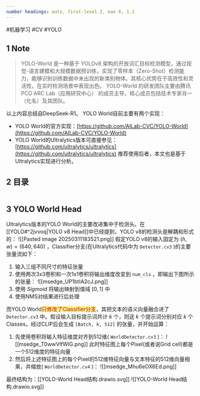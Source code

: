 ```yaml
---
number headings: auto, first-level 2, max 6, 1.1
---
```

#机器学习 #CV #YOLO

## 1 Note

> YOLO-World 是一种基于 YOLOv8 架构的开放词汇目标检测模型，通过视觉-语言建模和大规模数据预训练，实现了零样本（Zero-Shot）检测能力，能够识别训练数据中未出现的新类别物体。其核心优势在于高效性和灵活性，在实时检测场景中表现出色。
> YOLO-World 的研发团队主要由腾讯 PCG ARC Lab（应用研究中心） 的成员主导，核心成员包括技术专家肖一（化名）及其团队。

以上内容总结自DeepSeek-R1。
YOLO World目前主要有两个实现：
- YOLO World的官方实现：[https://github.com/AILab-CVC/YOLO-World](https://github.com/AILab-CVC/YOLO-World)
- YOLO World的Ultralytics版本可直接参见：[https://github.com/ultralytics/ultralytics](https://github.com/ultralytics/ultralytics)
推荐使用后者，本文也是基于Ultralytics实现进行分析。

## 2 目录

```toc
```

## 3 YOLO World Head

Ultralytics版本的YOLO World的主要改进集中于检测头。在[[YOLO#^2jvvoq|YOLO v8 Head]]中已经提到，YOLO v8的检测头是解耦和形式的：
	![[Pasted image 20250311183521.png]]
假定YOLO v8的输入固定为 $(h, w)=(640, 640)$ ，Classifier分支(在Ultralytics代码中为 `Detector.cv3` )的主要张量流如下：
1. 输入三组不同尺寸的特征张量
2. 使用两次3x3卷积和一次1x1卷积将输出维度改变到 `num_cls` ，即输出下图所示的张量：
	![[msedge_UP1btIA2cJ.png]]
3. 使用 $Sigmoid$ 将输出映射到值域 $[0, 1]$ 中
4. 使用NMS对结果进行后处理

而YOLO World<span style="background:#fff88f"><font color="#c00000">只修改了Classifier分支</font></span>，其把文本的语义向量融合进了 `Detector.cv3` 中。假设输入目标提示词共计 $k$ 个，则这 $k$ 个提示词分别对应 $k$ 个Classes，经过CLIP后会生成 `[Batch, k, 512]` 的张量，并开始运算：
1. 先使用卷积将输入特征维度对齐到512维( `WorldDetector.cv3` )：
	![[msedge_T0wwVlfWlG.png]]
	此时特征图上每个Pixel(或者说Grid cell)都是一个512维度的特征向量
2. 然后将上述特征图上的每个Pixel的512维特征向量与文本特征的512维向量相乘，并缩放( `WorldDetector.cv4` )：
	![[msedge_Mhu6eOX6Ed.png]]






最终结构为：[[YOLO-World Head结构.drawio.svg]]
![[YOLO-World Head结构.drawio.svg]]